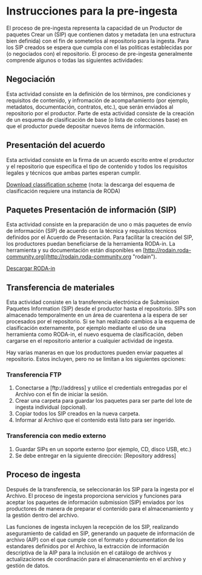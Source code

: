 # Instrucciones para la pre-ingesta

El proceso de pre-ingesta representa la capacidad de un Productor de paquetes Crear un (SIP) que contienen datos y metadata (en una estructura bien definida) con el fin de someterlos al repositorio para la ingesta. Para los SIP creados se espera que cumpla con el las politicas establecidas por (o negociados con) el repositorio. El proceso de pre-ingesta generalmente comprende algunos o todas las siguientes actividades:

## Negociación

Esta actividad consiste en la definición de los términos, pre condiciones y requisitos de contenido, y infromación de acompañamiento (por ejemplo, metadatos, documentación, contratos, etc.), que serán enviados al repositorio por el productor. Parte de esta actividad consiste de la creación de un esquema de clasificación de base (o lista de colecciones base) en que el productor puede depositar nuevos items de información.

## Presentación del acuerdo

Esta actividad consiste en la firma de un acuerdo escrito entre el productor y el repositorio que especifica el tipo de contenido y todos los requisitos legales y técnicos que ambas partes esperan cumplir.

[Download classification scheme](/api/v2/classification-plans) (nota: la descarga del esquema de clasificación requiere una instancia de RODA)

## Paquetes Presentación de información (SIP)

Esta actividad consiste en la preparación de uno o más paquetes de envío de información (SIP) de acuerdo con la técnica y requisitos técnicos definidos por el Acuerdo de Presentación. Para facilitar la creación del SIP, los productores puedan beneficiarse de la herramienta RODA-in. La herramienta y su documentación están disponibles en [http://rodain.roda-community.org](http://rodain.roda-community.org "rodain").

[Descargar RODA-in](http://rodain.roda-community.org)

## Transferencia de materiales

Esta actividad consiste en la transferencia electrónica de Submission Paquetes Information (SIP) desde el productor hasta el repositorio. SIPs son almacenado temporalmente en un área de cuarentena a la espera de ser procesados por el repositorio. Si se han realizado cambios a la esquema de clasificación externamente, por ejemplo mediante el uso de una herramienta como RODA-in, el nuevo esquema de clasificación, deben cargarse en el repositorio anterior a cualquier actividad de ingesta.

Hay varias maneras en que los productores pueden enviar paquetes al repositorio. Estos incluyen, pero no se limitan a los siguientes opciones:

### Transferencia FTP

1. Conectarse a [ftp://address] y utilice el credentials entregadas por el Archivo con el fin de iniciar la sesión.
2. Crear una carpeta para guardar los paquetes para ser parte del lote de ingesta individual (opcional).
3. Copiar todos los SIP creados en la nueva carpeta.
4. Informar al Archivo que el contenido está listo para ser ingerido.

### Transferencia con medio externo

1. Guardar SIPs en un soporte externo (por ejemplo, CD, disco USB, etc.)
2. Se debe entregar en la siguiente dirección: [Repository address]

## Proceso de ingesta

Después de la transferencia, se seleccionarán los SIP para la ingesta por el Archivo. El proceso de ingesta proporciona servicios y funciones para aceptar los paquetes de información submission (SIP) enviados por los productores de manera de preparar el contenido para el almacenamiento y la gestión dentro del archivo.

Las funciones de ingesta incluyen la recepción de los SIP, realizando aseguramiento de calidad en SIP, generando un paquete de información de archivo (AIP) con el que cumple con el formato y documentation de los estandares definidos por el Archivo, la extracción de información descriptiva de la AIP para la inclusión en el catálogo de archivos y actualizaciones de coordinación para el almacenamiento en el archivo y gestión de datos.
